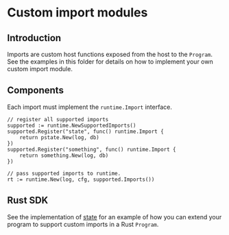 # Custom import modules

## Introduction

Imports are custom host functions exposed from the host to the `Program`.
See the examples in this folder for details on how to implement your
own custom import module.

## Components

Each import must implement the `runtime.Import` interface.

```golang
// register all supported imports
supported := runtime.NewSupportedImports()
supported.Register("state", func() runtime.Import {
	return pstate.New(log, db)
})
supported.Register("something", func() runtime.Import {
	return something.New(log, db)
})

// pass supported imports to runtime.
rt := runtime.New(log, cfg, supported.Imports())

```

## Rust SDK

See the implementation of
[state](https://github.com/ava-labs/hypersdk/blob/8ecd682bba203a55e964e4b0841b45cd52773da5/x/programs/rust/wasmlanche_sdk/src/host/state.rs)
for an example of how you can extend your program to support custom imports in
a Rust `Program`.
